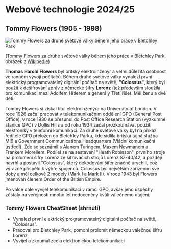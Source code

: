# Webové technologie 2024/25

## Tommy Flowers (1905 - 1998)

![Tommy Flowers za druhé světové války během jeho práce v Bletchley Park](https://upload.wikimedia.org/wikipedia/commons/8/84/Tommy_Flowers.jpg)

(Tommy Flowers za druhé světové války během jeho práce v Bletchley Park, obrázek z [Wikipedie](https://en.wikipedia.org/wiki/Tommy_Flowers#/media/File:Tommy_Flowers.jpg))

**Thomas Harold Flowers** byl britský elektroinženýr a velmi důležitá osobnost ve ranném vývoji počítačů. Během druhé světové války vynalezl první elektrický programovatelný digitální počítač na světě, **"Colossus"**, který byl použit k dešifrování zpráv z německé šifry **Lorenz** (jež především sloužila pro komunikaci mezi Adolfem Hitlerem a generály Třetí říše). Měl ženu a dvě děti.

Tommy Flowers si získal titul elektroinženýra na University of London. V roce 1926 začal pracovat v telekomunikačním oddělení GPO (General Post Office), v roce 1930 se přesunul do Post Office Research Station (výzkumné stanice GPO) v Dollis Hills a od roku 1934 začal prozkoumávat použití elektroniky v telefonní komunikaci. Za druhé světové války byl na příkaz ředitele GPO přeložen do Bletchley Parku, kde sídlila britská tajná služba MI6 a Government Communications Headquarters (Vládní komunikační ústředí). Zde se seznámil s Alanem Turingem, Maxem Newmanem a Frankem Morellem. Podílel se na sestavení "Heath Robinson", prvního stroje na prolomení šifry Lorenz ze šifrovacích strojů Lorenz SZ-40/42, a později navrhl a postavil "Colossus", který dekódování šifer značně urychlil, což výrazně přispělo k výhře spojenců. Colossus byl největším zařízením své doby a měl celkově 2 modely (Mark I a Mark II). V roce 1943 byl Flowers jmenován členem Order of the British Empire.

Po válce dále vyvíjel telekomunikaci v rámci GPO, avšak jeho úspěchy zůstaly na veřejnosti mnoho let nedoceněny kvůli válečnému utajení.

### Tommy Flowers CheatSheet (shrnutí)

- Vynalezl první elektrický programovatelný digitalní počítač na světě, "Colossus".
- Pracoval pro Bletchley Park, pomohl prolomit německou válečnou šifru Lorenz
- Vyvíjel a zkoumal zcela elektronickou telekomunikaci
